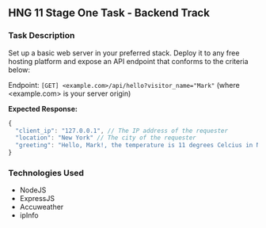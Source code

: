 ## HNG 11 Stage One Task - Backend Track

### Task Description

Set up a basic web server in your preferred stack. Deploy it to any free hosting platform and expose an API endpoint that conforms to the criteria below:

Endpoint: `[GET] <example.com>/api/hello?visitor_name="Mark"` (where <example.com> is your server origin)

**Expected Response:**

```javascript
{
  "client_ip": "127.0.0.1", // The IP address of the requester
  "location": "New York" // The city of the requester
  "greeting": "Hello, Mark!, the temperature is 11 degrees Celcius in New York"
}
```

### Technologies Used

- NodeJS
- ExpressJS
- Accuweather 
- ipInfo